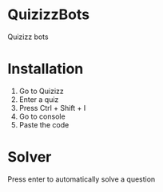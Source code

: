# QuizizzBots
Quizizz bots

# Installation

1. Go to Quizizz
2. Enter a quiz
3. Press Ctrl + Shift + I
4. Go to console
5. Paste the code

# Solver

Press enter to automatically solve a question
